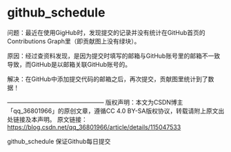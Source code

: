 # github_schedule

问题：最近在使用GigHub时，发现提交的记录并没有统计在GitHub首页的Contributions Graph里（即贡献图上没有绿块）。

原因：经过查资料发现，是因为提交时填写的邮箱与GitHub账号里的邮箱不一致导致，而GitHub是以邮箱关联GitHub账号的。

解决：在GitHub中添加提交代码的邮箱之后，再次提交，贡献图里统计到了数据！


————————————————
版权声明：本文为CSDN博主「qq_36801966」的原创文章，遵循CC 4.0 BY-SA版权协议，转载请附上原文出处链接及本声明。
原文链接：https://blog.csdn.net/qq_36801966/article/details/115047533

github_schedule 保证Github每日提交
